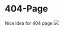 # 404-Page
Nice idea for 404 page
<img src=https://user-images.githubusercontent.com/89860312/168622647-fecce3c4-184f-40e8-9506-88ce3a1fa75f.png >
